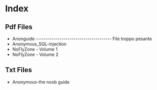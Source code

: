 # Index 
## Pdf Files
- Anonguide  -------------------------------------- File troppo pesante
- Anonymous_SQL-injection 
- NoFlyZone - Volume 1
- NoFlyZone - Volume 2

## Txt Files
- Anonymous-the noob guide
